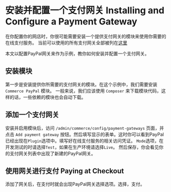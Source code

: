 # 安装并配置一个支付网关 Installing and Configure a Payment Gateway

在你配置你的网店时，你很可能需要安装一个提供支付网关的模块来使用你需要的在线支付服务。
当前可以使用的所有支付网关全部被列在[这里](https://docs.drupalcommerce.org/commerce2/developer-guide/payments/01.available-gateways)

本文以配置PayPal网关来作为示例，教你如何安装并配置一个支付网关。

## 安装模块
第一步是安装提供你所需要的支付网关的模块。在这个示例中，我们需要安装 `Commerce PayPal` 模块。
一般来说，我们应该使用 `Composer` 来下载模块代码，这样的话，一些依赖的模块也会自动下载。

## 添加一个支付网关
安装并启用模块后，访问 `/admin/commerce/config/payment-gateways` 页面，并点击 `Add payment gateway` 
按钮。然后填写显示的表单。这时你可以看到PayPal已经出现在`Plugin`选项中。填写好在线支付服务的相关访问凭证。
`Mode`选项，在开发测试的时请选择`Test`，如果在生产环境请选择`Live`。
然后保存，你会看见你的支付网关列表中出现了新建的PayPal网关。

## 使用网关进行支付 Paying at Checkout
添加了网关后，在支付时就会出现PayPal网关选择选项。选择，支付。